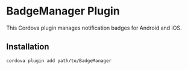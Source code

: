 # BadgeManager Plugin

This Cordova plugin manages notification badges for Android and iOS.

## Installation

```bash
cordova plugin add path/to/BadgeManager
